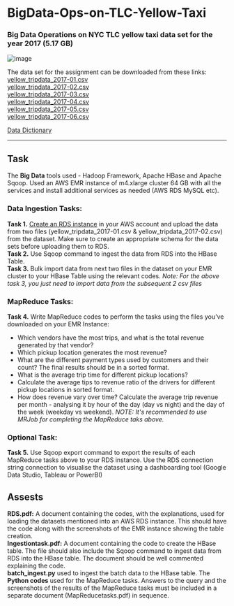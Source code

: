 # BigData-Ops-on-TLC-Yellow-Taxi  
### Big Data Operations on NYC TLC yellow taxi data set for the year 2017 (5.17 GB)  

![image](https://github.com/shinde-chandrakant/BigData-Ops-on-TLC-Yellow-Taxi/assets/94171996/0008f9fe-f364-4d5f-9e1f-c71ce5959497)

The data set for the assignment can be downloaded from these links:  
[yellow_tripdata_2017-01.csv](https://nyc-tlc-upgrad.s3.amazonaws.com/yellow_tripdata_2017-01.csv)  
[yellow_tripdata_2017-02.csv](https://nyc-tlc-upgrad.s3.amazonaws.com/yellow_tripdata_2017-02.csv)  
[yellow_tripdata_2017-03.csv](https://nyc-tlc-upgrad.s3.amazonaws.com/yellow_tripdata_2017-03.csv)  
[yellow_tripdata_2017-04.csv](https://nyc-tlc-upgrad.s3.amazonaws.com/yellow_tripdata_2017-04.csv)  
[yellow_tripdata_2017-05.csv](https://nyc-tlc-upgrad.s3.amazonaws.com/yellow_tripdata_2017-05.csv)  
[yellow_tripdata_2017-06.csv](https://nyc-tlc-upgrad.s3.amazonaws.com/yellow_tripdata_2017-06.csv)  

[Data Dictionary](https://www.nyc.gov/assets/tlc/downloads/pdf/data_dictionary_trip_records_yellow.pdf)

----
## Task  
The **Big Data** tools used - Hadoop Framework, Apache HBase and Apache Sqoop. Used an AWS EMR instance of m4.xlarge cluster 64 GB with all the services and install additional services as needed (AWS RDS MySQL etc).  

### Data Ingestion Tasks:  
**Task 1.** [Create an RDS instance](https://cdn.upgrad.com/uploads/production/08f82196-b083-426a-ab25-1eb052c43683/Documentation%2B-%2BWorking%2Bwith%2BRDS.pdf) in your AWS account and upload the data from two files (yellow_tripdata_2017-01.csv & yellow_tripdata_2017-02.csv) from the dataset. Make sure to create an appropriate schema for the data sets before uploading them to RDS.  
**Task 2.** Use Sqoop command to ingest the data from RDS into the HBase Table.  
**Task 3.** Bulk import data from next two files in the dataset on your EMR cluster to your HBase Table using the relevant codes.
_Note: For the above task 3, you just need to import data from the subsequent 2 csv files_

### MapReduce Tasks:  
**Task 4.** Write MapReduce codes to perform the tasks using the files you’ve downloaded on your EMR Instance:
- Which vendors have the most trips, and what is the total revenue generated by that vendor?
- Which pickup location generates the most revenue? 
- What are the different payment types used by customers and their count? The final results should be in a sorted format.
- What is the average trip time for different pickup locations?
-  Calculate the average tips to revenue ratio of the drivers for different pickup locations in sorted format.
- How does revenue vary over time? Calculate the average trip revenue per month - analysing it by hour of the day (day vs night) and the day of the week (weekday vs weekend).
_NOTE: It's recommended to use MRJob for completing the MapReduce taks above._

### Optional Task:  
**Task 5.** Use Sqoop export command to export the results of each MapReduce tasks above to your RDS instance. Use the RDS connection string connection to visualise the dataset using a dashboarding tool (Google Data Studio, Tableau or PowerBI)  

## Assests  
**RDS.pdf:** A document containing the codes, with the explanations, used for loading the datasets mentioned into an AWS RDS instance. This should have the code along with the screenshots of the EMR instance showing the table creation.  
**Ingestiontask.pdf:** A document containing the code to create the HBase table. The file should also include the Sqoop command to ingest data from RDS into the HBase table. The document should be well commented explaining the code.  
**batch_ingest.py** used to ingest the batch data to the HBase table.
The **Python codes** used for the MapReduce tasks. Answers to the query and the screenshots of the results of the MapReduce tasks must be included in a separate document (MapReducetasks.pdf) in sequence.

